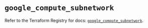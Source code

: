 # `google_compute_subnetwork`

Refer to the Terraform Registry for docs: [`google_compute_subnetwork`](https://registry.terraform.io/providers/hashicorp/google/5.18.0/docs/resources/compute_subnetwork).
